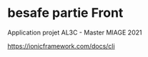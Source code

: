 # besafe partie Front
Application projet AL3C - Master MIAGE 2021

https://ionicframework.com/docs/cli

